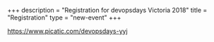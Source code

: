 +++
description = "Registration for devopsdays Victoria 2018"
title = "Registration"
type = "new-event"
+++
<div style="width:100%; text-align:left;">
<a href="https://www.picatic.com/devopsdays-yyj">https://www.picatic.com/devopsdays-yyj</a>

</div></div>
</div>